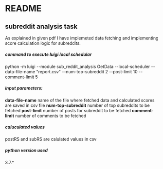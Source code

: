 # README
## subreddit analysis task
As explained in given pdf I have implemeted data fetching and implementing score calculation logic for subreddits.

##### command to execute luigi local schedular
python -m luigi --module sub_reddit_analysis GetData --local-scheduler --data-file-name "report.csv" --num-top-subreddit 2 --post-limit 10  --comment-limit 5

##### input parameters:
**data-file-name**  name of the file where fetched data and calculated scores are saved in csv file 
**num-top-subreddit** number of top subreddits to be fetched
**post-limit** number of posts for subreddit to be fetched
**comment-limit** number of comments to be fetched

##### caluculated values
postRS and subRS are calulated values in csv

##### python version used
3.7.*
